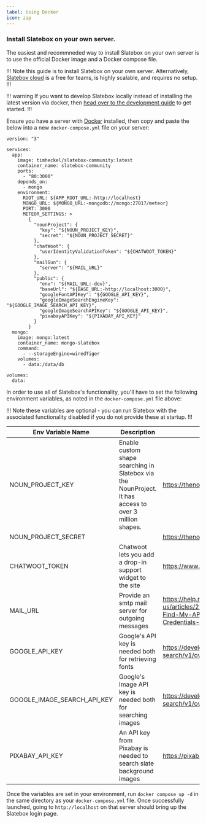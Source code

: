 ```yaml
---
label: Using Docker
icon: zap
---
```


### Install Slatebox on your own server.

The easiest and recommneded way to install Slatebox on your own server is to use the official Docker image and a Docker compose file.

!!!
Note this guide is to install Slatebox on your own server. Alternatively, [Slatebox cloud](https://app.slatebox.com) is a free for teams, is highly scalable, and requires no setup.
!!!

!!! warning
If you want to develop Slatebox locally instead of installing the latest version via docker, then [head over to the development guide](../Developers/app-development.md) to get started.
!!!

Ensure you have a server with [Docker](https://docs.docker.com/engine/install/) installed, then copy and paste the below into a new `docker-compose.yml` file on your server:

```
version: "3"

services:
  app:
    image: timheckel/slatebox-community:latest
    container_name: slatebox-community
    ports:
      - "80:3000"
    depends_on:
      - mongo
    environment:
      ROOT_URL: ${APP_ROOT_URL:-http://localhost}
      MONGO_URL: ${MONGO_URL:-mongodb://mongo:27017/meteor}
      PORT: 3000
      METEOR_SETTINGS: >
        {
          "nounProject": {
            "key": "${NOUN_PROJECT_KEY}",
            "secret": "${NOUN_PROJECT_SECRET}"
          },
          "chatWoot": {
            "userIdentityValidationToken": "${CHATWOOT_TOKEN}"
          },
          "mailGun": {
            "server": "${MAIL_URL}"
          },
          "public": {
            "env": "${MAIL_URL:-dev}",
            "baseUrl": "${BASE_URL:-http://localhost:3000}",
            "googleFontAPIKey": "${GOOGLE_API_KEY}",
            "googleImageSearchEngineKey": "${GOOGLE_IMAGE_SEARCH_API_KEY}",
            "googleImageSearchAPIKey": "${GOOGLE_API_KEY}",
            "pixabayAPIKey": "${PIXABAY_API_KEY}"
          }
        }
  mongo:
    image: mongo:latest
    container_name: mongo-slatebox
    command:
      - --storageEngine=wiredTiger
    volumes:
      - data:/data/db

volumes:
  data:
```

In order to use all of Slatebox's functionality, you'll have to set the following environment variables, as noted in the `docker-compose.yml` file above:

!!!
Note these variables are optional - you can run Slatebox with the associated functionality disabled if you do not provide these at startup.
!!!

| Env Variable Name           | Description                                                                                            | Link                                                                                                   |
| --------------------------- | ------------------------------------------------------------------------------------------------------ | ------------------------------------------------------------------------------------------------------ |
| NOUN_PROJECT_KEY            | Enable custom shape searching in Slatebox via the NounProject. It has access to over 3 million shapes. | https://thenounproject.com/developers/                                                                 |
| NOUN_PROJECT_SECRET         |                                                                                                        | https://thenounproject.com/developers/                                                                 |
| CHATWOOT_TOKEN              | Chatwoot lets you add a drop-in support widget to the site                                             | https://www.chatwoot.com/                                                                              |
| MAIL_URL                    | Provide an smtp mail server for outgoing messages                                                      | https://help.mailgun.com/hc/en-us/articles/203380100-Where-Can-I-Find-My-API-Key-and-SMTP-Credentials- |
| GOOGLE_API_KEY              | Google's API key is needed both for retrieving fonts                                                   | https://developers.google.com/custom-search/v1/overview?hl=ro                                          |
| GOOGLE_IMAGE_SEARCH_API_KEY | Google's Image API key is needed both for searching images                                             | https://developers.google.com/custom-search/v1/overview?hl=ro                                          |
| PIXABAY_API_KEY             | An API key from Pixabay is needed to search slate background images                                    | https://pixabay.com/                                                                                   |

Once the variables are set in your environment, run `docker compose up -d` in the same directory as your `docker-compose.yml` file. Once successfully launched, going to `http://localhost` on that server should bring up the Slatebox login page.
